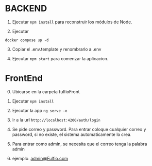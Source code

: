 # BACKEND

1. Ejecutar ```npm install``` para reconstruir los módulos de Node.

2. Ejecutar 
```
docker compose up -d
```
3. Copiar el .env.template y renombrarlo a .env

4. Ejecutar ```npm start``` para comenzar la aplicacion.  
 


# FrontEnd

0. Ubicarse en la carpeta fulfioFront


2. Ejecutar ```npm install```

4. Ejecutar la app  ```ng serve -o```
5. Ir a la url ```http://localhost:4200/auth/login```
6. Se pide correo y password. Para entrar coloque cualquier correo y password,
si no existe, el sistema automaticamente lo crea.
7. Para entrar como admin, se necesita que el correo tenga la palabra admin
8. ejemplo: admin@Fulfio.com
